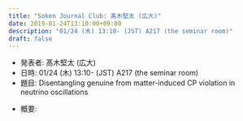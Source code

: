 ```yaml
---
title: "Soken Journal Club: 髙木堅太 (広大)"
date: 2019-01-24T13:10:00+09:00
description: "01/24 (木) 13:10- (JST) A217 (the seminar room)"
draft: false
---
```


- 発表者:
髙木堅太 (広大)
- 日時:
01/24 (木) 13:10- (JST) A217 (the seminar room)
- 題目:
Disentangling genuine from matter-induced CP violation in neutrino oscillations

<!--more-->

- 概要:

